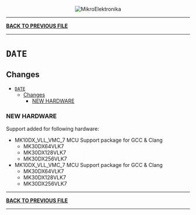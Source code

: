 <p align="center">
  <img src="http://www.mikroe.com/img/designs/beta/logo_small.png?raw=true" alt="MikroElektronika"/>
</p>

---

**[BACK TO PREVIOUS FILE](../changelog.md)**

---

# `DATE`

## Changes

- [`DATE`](#date)
  - [Changes](#changes)
    - [NEW HARDWARE](#new-hardware)

### NEW HARDWARE

Support added for following hardware:

+ MK10DX_VLL_VMC_7 MCU Support package for GCC & Clang
  + MK30DX64VLK7
  + MK30DX128VLK7
  + MK30DX256VLK7
+ MK10DX_VLL_VMC_7 MCU Support package for GCC & Clang
  + MK30DX64VLK7
  + MK30DX128VLK7
  + MK30DX256VLK7

---

**[BACK TO PREVIOUS FILE](../changelog.md)**

---
